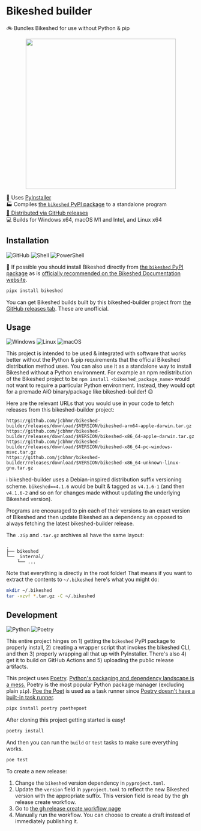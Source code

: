 # Bikeshed builder

🚲 Bundles Bikeshed for use without Python & pip

<p align=center>
  <a href="https://speced.github.io/bikeshed/"><img width=400 src="https://github.com/jcbhmr/bikeshed-builder/assets/61068799/2afa0995-1048-424f-b31e-112119cca064"></a>
</p>

🐍 Uses [PyInstaller](https://pyinstaller.org/en/stable/) \
🏭 Compiles [the `bikeshed` PyPI package](https://pypi.org/project/bikeshed/) to a standalone program \
[🚚 Distributed via GitHub releases](https://github.com/jcbhmr/bikeshed-builder/releases) \
💻 Builds for Windows x64, macOS M1 and Intel, and Linux x64

## Installation

![GitHub](https://img.shields.io/static/v1?style=for-the-badge&message=GitHub&color=181717&logo=GitHub&logoColor=FFFFFF&label=)
![Shell](https://img.shields.io/static/v1?style=for-the-badge&message=Shell&color=4EAA25&logo=GNU+Bash&logoColor=FFFFFF&label=)
![PowerShell](https://img.shields.io/static/v1?style=for-the-badge&message=PowerShell&color=5391FE&logo=PowerShell&logoColor=FFFFFF&label=)

🛑 If possible you should install Bikeshed directly from [the `bikeshed` PyPI package](https://pypi.org/project/bikeshed/) as is [officially recommended on the Bikeshed Documentation website](https://speced.github.io/bikeshed/#install-final).

```sh
pipx install bikeshed
```

You can get Bikeshed builds built by this bikeshed-builder project from [the GitHub releases tab](https://github.com/jcbhmr/bikeshed-builder/releases). These are unofficial.

## Usage

![Windows](https://img.shields.io/static/v1?style=for-the-badge&message=Windows&color=0078D4&logo=Windows&logoColor=FFFFFF&label=)
![Linux](https://img.shields.io/static/v1?style=for-the-badge&message=Linux&color=222222&logo=Linux&logoColor=FCC624&label=)
![macOS](https://img.shields.io/static/v1?style=for-the-badge&message=macOS&color=000000&logo=macOS&logoColor=FFFFFF&label=)

This project is intended to be used & integrated with software that works better without the Python & pip requirements that the official Bikeshed distribution method uses. You can also use it as a standalone way to install Bikeshed without a Python environment. For example an npm redistribution of the Bikeshed project to be `npm install <bikeshed_package_name>` would not want to require a particular Python environment. Instead, they would opt for a premade AiO binary/package like bikeshed-builder! 😉

Here are the relevant URLs that you would use in your code to fetch releases from this bikeshed-builder project:

```
https://github.com/jcbhmr/bikeshed-builder/releases/download/$VERSION/bikeshed-arm64-apple-darwin.tar.gz
https://github.com/jcbhmr/bikeshed-builder/releases/download/$VERSION/bikeshed-x86_64-apple-darwin.tar.gz
https://github.com/jcbhmr/bikeshed-builder/releases/download/$VERSION/bikeshed-x86_64-pc-windows-msvc.tar.gz
https://github.com/jcbhmr/bikeshed-builder/releases/download/$VERSION/bikeshed-x86_64-unknown-linux-gnu.tar.gz
```

ℹ bikeshed-builder uses a Debian-inspired distribution suffix versioning scheme. `bikeshed==4.1.6` would be built & tagged as `v4.1.6-1` (and then `v4.1.6-2` and so on for changes made without updating the underlying Bikeshed version).

Programs are encouraged to pin each of their versions to an exact version of Bikeshed and then update Bikeshed as a dependency as opposed to always fetching the latest bikeshed-builder release.

The `.zip` and `.tar.gz` archives all have the same layout:

```
.
├── bikeshed
└── _internal/
    └── ...
```

Note that everything is directly in the root folder! That means if you want to extract the contents to `~/.bikeshed` here's what you might do:

```sh
mkdir ~/.bikeshed
tar -xzvf *.tar.gz -C ~/.bikeshed
```

## Development

![Python](https://img.shields.io/static/v1?style=for-the-badge&message=Python&color=3776AB&logo=Python&logoColor=FFFFFF&label=)
![Poetry](https://img.shields.io/static/v1?style=for-the-badge&message=Poetry&color=60A5FA&logo=Poetry&logoColor=FFFFFF&label=)

This entire project hinges on 1) getting the `bikeshed` PyPI package to properly install, 2) creating a wrapper script that invokes the bikeshed CLI, and then 3) properly wrapping all that up with PyInstaller. There's also 4) get it to build on GitHub Actions and 5) uploading the public release artifacts.

This project uses [Poetry](https://python-poetry.org/). [Python's packaging and dependency landscape is a mess.](https://chriswarrick.com/blog/2024/01/15/python-packaging-one-year-later/) Poetry is the most popular Python package manager (excluding plain `pip`). [Poe the Poet](https://poethepoet.natn.io/) is used as a task runner since [Poetry doesn't have a built-in task runner](https://github.com/python-poetry/poetry/issues/2496).

```sh
pipx install poetry poethepoet
```

After cloning this project getting started is easy!

```sh
poetry install
```

And then you can run the `build` or `test` tasks to make sure everything works.

```sh
poe test
```

To create a new release:

1. Change the `bikeshed` version dependency in `pyproject.toml`.
2. Update the `version` field in `pyproject.toml` to reflect the new Bikeshed version with the appropriate suffix. This version field is read by the gh release create workflow.
3. Go to [the gh release create workflow page](https://github.com/jcbhmr/bikeshed-builder/actions/workflows/gh-release-create.yml)
4. Manually run the workflow. You can choose to create a draft instead of immediately publishing it.
